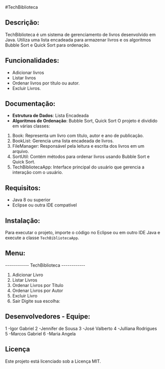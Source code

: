 #TechBiblioteca

## Descrição:
TechBiblioteca é um sistema de gerenciamento de livros desenvolvido em Java. Utiliza uma lista encadeada para armazenar livros e os algoritmos Bubble Sort e Quick Sort para ordenação.

## Funcionalidades:
- Adicionar livros
- Listar livros
- Ordenar livros por título ou autor.
- Excluir Livros.

## Documentação:
- **Estrutura de Dados**: Lista Encadeada
- **Algoritmos de Ordenação**: Bubble Sort, Quick Sort
O projeto é dividido em várias classes:
1.	Book: Representa um livro com título, autor e ano de publicação.
2.	BookList: Gerencia uma lista encadeada de livros.
3.	FileManager: Responsável pela leitura e escrita dos livros em um arquivo.
4.	SortUtil: Contém métodos para ordenar livros usando Bubble Sort e Quick Sort.
5.	TechBibliotecaApp: Interface principal do usuário que gerencia a interação com o usuário.

## Requisitos:
- Java 8 ou superior
- Eclipse ou outra IDE compatível

## Instalação:
Para executar o projeto, importe o código no Eclipse ou em outro IDE Java e execute a classe `TechBibliotecaApp`.


## Menu:
------------ TechBiblioteca ------------
1. Adicionar Livro
2. Listar Livros
3. Ordenar Livros por Título
4. Ordenar Livros por Autor
5. Excluir Livro
6. Sair
Digite sua escolha:

## Desenvolvedores - Equipe:
1 -Igor Gabriel
2 -Jennifer de Sousa
3 -José Valberto
4 -Julliana Rodrigues
5 -Marcos Gabriel
6 -Maria Angela

## Licença
Este projeto está licenciado sob a Licença MIT.



